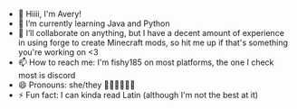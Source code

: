 - 👋 Hiiii, I'm Avery!
- 🌱 I’m currently learning Java and Python
- 💞️ I’ll collaborate on anything, but I have a decent amount of experience in using forge to create Minecraft mods, so hit me up if that's something you're working on <3
- 📫 How to reach me: I'm fishy185 on most platforms, the one I check most is discord
- 😄 Pronouns: she/they 🏳️‍⚧️🏳️‍⚧️🏳️‍⚧️
- ⚡ Fun fact: I can kinda read Latin (although I'm not the best at it)

<!---
fishy185/fishy185 is a ✨ special ✨ repository because its `README.md` (this file) appears on your GitHub profile.
You can click the Preview link to take a look at your changes.
--->
